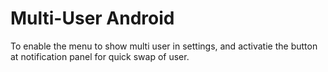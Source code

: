 # Multi-User Android
To enable the menu to show multi user in settings, and activatie the button at notification panel for quick swap of user.
